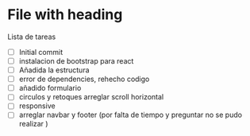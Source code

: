 # File with heading

Lista de tareas

- [ ] Initial commit
- [ ] instalacion de bootstrap para react
- [ ] Añadida la estructura
- [ ] error de dependencies, rehecho codigo
- [ ] añadido formulario
- [ ] circulos y retoques arreglar scroll horizontal
- [ ] responsive
- [ ] arreglar navbar y footer (por falta de tiempo y preguntar no se pudo realizar )
